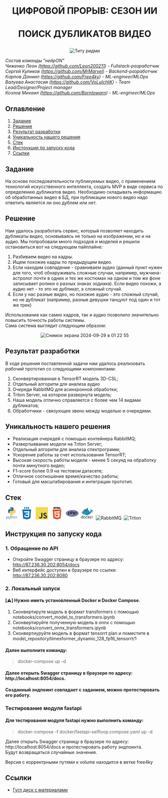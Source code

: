 # <p align="center"> ЦИФРОВОЙ ПРОРЫВ: СЕЗОН ИИ </p>
# <p align="center"> ПОИСК ДУБЛИКАТОВ ВИДЕО </p>
<p align="center">
<img width="800" height="600" alt="Титу ридми" src="https://github.com/user-attachments/assets/13479f13-9ca8-4c04-aad5-c278a8b73081">
</p>


*Состав команды "нейрON"*   
*Чиженко Леон (https://github.com/Leon200211) - Fullstack-разработчик*    
*Сергей Куликов (https://github.com/MrMarvel) - Backend-разработчик*  
*Карпов Даниил (https://github.com/Free4ky) - ML-engineer/MLOps*  
*Валуева Анастасия (https://github.com/VoLuIcHiK) - Team Lead/Designer/Project manager*   
*Козлов Михаил (https://github.com/Borntowarn) - ML-engineer/MLOps*  

## Оглавление
1. [Задание](#1)
2. [Решение](#2)
3. [Результат разработки](#3)
4. [Уникальность нашего решения](#5)
5. [Стек](#6)
6. [Инструкция по запуску кода](#7)
7. [Ссылки](#9)

## <a name="1"> Задание </a>
На основе последовательности публикуемых видео, с применением технологий искусственного интеллекта, создать MVP в виде сервиса по определению дубликатов видео. Необходимо складывать информацию об обработанных видео в БД, при публикации нового видео надо ответить является ли оно дублем или нет.

## <a name="2">Решение </a>

Нам удалось разработать сервис, который позволяет находить дубликаты видео, основываясь не только на изображении, но и на аудио. 
Мы попробовали много подходов и моделей и решили остановиться вот на следующем пайплайне:
1. Разбиваем видео на кадры.
2. Ищем похожие кадры по предыдущим видео.
3. Если находим совпадение - сравниваем аудио (данный пункт нужен для того, чтоб обнаруживать сложные случаи, например, мужчина-астролог почти в одних и тех же костюмах на одном и том же фоне записывает ролики о разных знаках зодиака). Если видео похожи, а аудио нет - то это не дубликат, а сложный случай.
4. Если у нас разные видео, но похожие аудио - это сложный случай, но не дубликат (например, разные девушки танцуют под один и тот же трек)

Использование как самих кадров, так и аудио позволило значительно повысить точность работы системы.  
Сама система выглядит следующим образом:
<p align="center">
<img width="422" alt="Снимок экрана 2024-09-29 в 01 22 55" src="https://github.com/user-attachments/assets/69cf5907-aa19-4a9f-9b5c-a677511eabb7">
</p>

## <a name="3">Результат разработки </a>

В ходе решения поставленной задачи нам удалось реализовать *рабочий* прототип со следующими компонентами:
1. Сконвертированная в TensorRT модель 3D-CSL;
2. Отдельный алгоритм для анализа аудио
3. Очереди RabbitMQ для асинхронной обработки;
4. Triton Server, на котором развернута модель;
5. Наша модель отлично справляется с более чем 14 видами дубликатов;
6. Обработчики - связующее звено между моделью и очередями.


## <a name="5">Уникальность нашего решения </a>
- Реализация очередей с помощью контейнера RabbitMQ;
- Развертыввание модели на Triton Server;
- Отдельный алгоритм для анализа спектрограмм;
- Ускорение работы за счет использования TensorRT;
- Высокая скорость работы модели - менее 5 секунд на обработку почти минутного видео;
- F1-score более 0.9 на тестовом датасете;
- Отличное соотношение время/качество работы;
- Готовый для масштабирования и интеграции прототип.

## <a name="6">Стек </a>
<div>
  <img src="https://github.com/devicons/devicon/blob/master/icons/python/python-original-wordmark.svg" title="Python" alt="Puthon" width="40" height="40"/>&nbsp;
  <img src="https://github.com/devicons/devicon/blob/master/icons/css3/css3-plain-wordmark.svg" title="css" alt="css" width="40" height="40"/>&nbsp;
  <img src="https://github.com/devicons/devicon/blob/master/icons/javascript/javascript-original.svg" title="js" alt="js" width="40" height="40"/>&nbsp;
  <img src="https://github.com/devicons/devicon/blob/master/icons/html5/html5-original-wordmark.svg" title="html" alt="html" width="40" height="40"/>&nbsp;
  <img src="https://github.com/devicons/devicon/blob/master/icons/php/php-original.svg" title="php" alt="php" width="40" height="40"/>&nbsp;
  <img src="https://github.com/devicons/devicon/blob/master/icons/docker/docker-original-wordmark.svg" title="docker" alt="docker" width="40" height="40"/>&nbsp;
  <img src="https://github.com/leungwensen/svg-icon/blob/master/dist/svg/logos/rabbitmq.svg" title="RabbitMQ" alt="RabbitMQ" width="40" height="40"/>&nbsp;
  <img src="https://github.com/vinceliuice/Tela-icon-theme/blob/master/src/scalable/apps/nvidia.svg" title="Triton" alt="Triton" width="40" height="40"/>&nbsp;

## <a name="7"> Инструкция по запуску кода </a>
### 1. Обращение по API
- Откройте Swagger страницу в браузере по адресу: http://87.236.30.202:8054/docs
- Веб интерфейс доступен в браузере по ссылке: http://87.236.30.202:8080
  
### 2. Локальный запуск
#### [⚠️] Нужно иметь установленный Docker и Docker Compose.
1. Сконвертируте модель в формат transformers с помощью notebooks/convert_model_to_transformers.ipynb
2. Сконвертируйте полученную модель в onnx с помощью notebooks/convert_onnx_transformers.ipynb
3. Сконвертиуруйте модель в формат tensorrt plan и поместите в model_repository/timesformer_dynamic_128_fp16_tensorrt/1

#### Далее выполните команду:
> docker-compose up -d  

#### Далее открыть Swagger страницу в браузере по адресу: http://localhost:8054/docs. 
#### Созданный эндпоинт совпадает с заданием, можно протестировать его работу.

### Тестирование модуля fastapi
#### Для тестирования модуля fastapi нужно выполнить команду:
> docker-compose -f docker/fastapi-selfloop.compose.yaml up -d

Далее открыть Swagger страницу в браузере по адресу: http://localhost:8054/docs и протестировать работу эндпоинта.  
Будут возвращаться случайные значения.

Версия с корректрными путями к volume находится в ветке free4ky

## <a name="9">Ссылки</a>
- [Гугл диск с материалами](https://drive.google.com/drive/folders/1eZOUoq9VwWq9YPDzA4q11AcCsS-dLl73?usp=sharing)
